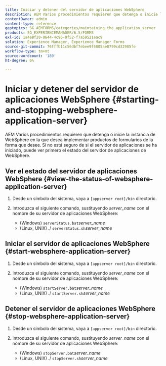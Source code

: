 ```yaml
---
title: Iniciar y detener del servidor de aplicaciones WebSphere
description: AEM Varios procedimientos requieren que detenga o inicie la instancia de WebSphere en la que desea implementar productos de formularios de la forma que desee. Este documento describe cómo iniciar y detener el servidor de aplicaciones WebSphere.
contentOwner: admin
content-type: reference
geptopics: SG_AEMFORMS/categories/maintaining_the_application_server
products: SG_EXPERIENCEMANAGER/6.5/FORMS
exl-id: 1a4e8f20-0644-4c96-9f52-f7a59521eac9
solution: Experience Manager, Experience Manager Forms
source-git-commit: 76fffb11c56dbf7ebee9f6805ae0799cd32985fe
workflow-type: tm+mt
source-wordcount: '180'
ht-degree: 6%

---
```


# Iniciar y detener del servidor de aplicaciones WebSphere {#starting-and-stopping-websphere-application-server}

AEM Varios procedimientos requieren que detenga o inicie la instancia de WebSphere en la que desea implementar productos de formularios de la forma que desee. Si no está seguro de si el servidor de aplicaciones se ha iniciado, puede ver primero el estado del servidor de aplicaciones de WebSphere.

## Ver el estado del servidor de aplicaciones WebSphere {#view-the-status-of-websphere-application-server}

1. Desde un símbolo del sistema, vaya a `[appserver root]/bin` directorio.
1. Introduzca el siguiente comando, sustituyendo *server_name* con el nombre de su servidor de aplicaciones WebSphere:

   * (Windows) `serverStatus.bat`*server_name*
   * (Linux, UNIX) ./ `serverStatus.sh`*server_name*

## Iniciar el servidor de aplicaciones WebSphere {#start-websphere-application-server}

1. Desde un símbolo del sistema, vaya a `[appserver root]/bin` directorio.
1. Introduzca el siguiente comando, sustituyendo *server_name* con el nombre de su servidor de aplicaciones WebSphere:

   * (Windows) `startServer.bat`*server_name*
   * (Linux, UNIX) ./ `startServer.sh`*server_name*

## Detener el servidor de aplicaciones WebSphere {#stop-websphere-application-server}

1. Desde un símbolo del sistema, vaya a `[appserver root]/bin` directorio.
1. Introduzca el siguiente comando, sustituyendo *server_name* con el nombre de su servidor de aplicaciones WebSphere:

   * (Windows) `stopServer.bat`*server_name*
   * (Linux, UNIX) ./ `stopServer.sh`*server_name*

